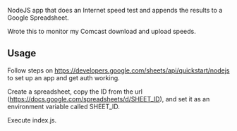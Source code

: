 NodeJS app that does an Internet speed test and appends the results to a Google Spreadsheet.

Wrote this to monitor my Comcast download and upload speeds.

## Usage

Follow steps on https://developers.google.com/sheets/api/quickstart/nodejs to set up an app and get auth working.

Create a spreadsheet, copy the ID from the url (https://docs.google.com/spreadsheets/d/SHEET_ID), and set it as an environment variable called SHEET_ID.

Execute index.js.

